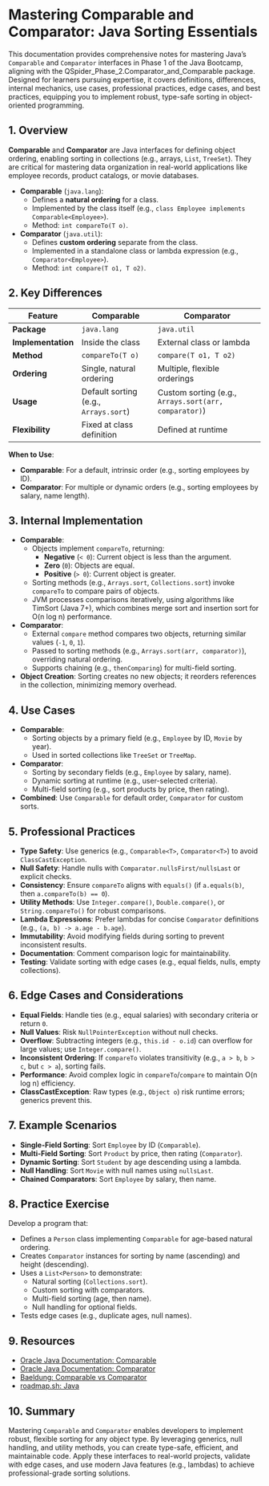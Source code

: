 # Mastering Comparable and Comparator: Java Sorting Essentials

This documentation provides comprehensive notes for mastering Java’s `Comparable` and `Comparator` interfaces in Phase 1 of the Java Bootcamp, aligning with the QSpider_Phase_2.Comparator_and_Comparable package. Designed for learners pursuing expertise, it covers definitions, differences, internal mechanics, use cases, professional practices, edge cases, and best practices, equipping you to implement robust, type-safe sorting in object-oriented programming.

## 1. Overview

**Comparable** and **Comparator** are Java interfaces for defining object ordering, enabling sorting in collections (e.g., arrays, `List`, `TreeSet`). They are critical for mastering data organization in real-world applications like employee records, product catalogs, or movie databases.

- **Comparable** (`java.lang`):
  - Defines a **natural ordering** for a class.
  - Implemented by the class itself (e.g., `class Employee implements Comparable<Employee>`).
  - Method: `int compareTo(T o)`.
- **Comparator** (`java.util`):
  - Defines **custom ordering** separate from the class.
  - Implemented in a standalone class or lambda expression (e.g., `Comparator<Employee>`).
  - Method: `int compare(T o1, T o2)`.

## 2. Key Differences

| Feature              | Comparable                            | Comparator                            |
|----------------------|---------------------------------------|---------------------------------------|
| **Package**          | `java.lang`                          | `java.util`                          |
| **Implementation**   | Inside the class                     | External class or lambda             |
| **Method**           | `compareTo(T o)`                     | `compare(T o1, T o2)`                |
| **Ordering**         | Single, natural ordering             | Multiple, flexible orderings          |
| **Usage**            | Default sorting (e.g., `Arrays.sort`) | Custom sorting (e.g., `Arrays.sort(arr, comparator)`) |
| **Flexibility**      | Fixed at class definition            | Defined at runtime                   |

**When to Use**:
- **Comparable**: For a default, intrinsic order (e.g., sorting employees by ID).
- **Comparator**: For multiple or dynamic orders (e.g., sorting employees by salary, name length).

## 3. Internal Implementation

- **Comparable**:
  - Objects implement `compareTo`, returning:
    - **Negative** (`< 0`): Current object is less than the argument.
    - **Zero** (`0`): Objects are equal.
    - **Positive** (`> 0`): Current object is greater.
  - Sorting methods (e.g., `Arrays.sort`, `Collections.sort`) invoke `compareTo` to compare pairs of objects.
  - JVM processes comparisons iteratively, using algorithms like TimSort (Java 7+), which combines merge sort and insertion sort for O(n log n) performance.
- **Comparator**:
  - External `compare` method compares two objects, returning similar values (`-1`, `0`, `1`).
  - Passed to sorting methods (e.g., `Arrays.sort(arr, comparator)`), overriding natural ordering.
  - Supports chaining (e.g., `thenComparing`) for multi-field sorting.
- **Object Creation**: Sorting creates no new objects; it reorders references in the collection, minimizing memory overhead.

## 4. Use Cases

- **Comparable**:
  - Sorting objects by a primary field (e.g., `Employee` by ID, `Movie` by year).
  - Used in sorted collections like `TreeSet` or `TreeMap`.
- **Comparator**:
  - Sorting by secondary fields (e.g., `Employee` by salary, name).
  - Dynamic sorting at runtime (e.g., user-selected criteria).
  - Multi-field sorting (e.g., sort products by price, then rating).
- **Combined**: Use `Comparable` for default order, `Comparator` for custom sorts.

## 5. Professional Practices

- **Type Safety**: Use generics (e.g., `Comparable<T>`, `Comparator<T>`) to avoid `ClassCastException`.
- **Null Safety**: Handle nulls with `Comparator.nullsFirst/nullsLast` or explicit checks.
- **Consistency**: Ensure `compareTo` aligns with `equals()` (if `a.equals(b)`, then `a.compareTo(b) == 0`).
- **Utility Methods**: Use `Integer.compare()`, `Double.compare()`, or `String.compareTo()` for robust comparisons.
- **Lambda Expressions**: Prefer lambdas for concise `Comparator` definitions (e.g., `(a, b) -> a.age - b.age`).
- **Immutability**: Avoid modifying fields during sorting to prevent inconsistent results.
- **Documentation**: Comment comparison logic for maintainability.
- **Testing**: Validate sorting with edge cases (e.g., equal fields, nulls, empty collections).

## 6. Edge Cases and Considerations

- **Equal Fields**: Handle ties (e.g., equal salaries) with secondary criteria or return `0`.
- **Null Values**: Risk `NullPointerException` without null checks.
- **Overflow**: Subtracting integers (e.g., `this.id - o.id`) can overflow for large values; use `Integer.compare()`.
- **Inconsistent Ordering**: If `compareTo` violates transitivity (e.g., `a > b`, `b > c`, but `c > a`), sorting fails.
- **Performance**: Avoid complex logic in `compareTo`/`compare` to maintain O(n log n) efficiency.
- **ClassCastException**: Raw types (e.g., `Object o`) risk runtime errors; generics prevent this.

## 7. Example Scenarios

- **Single-Field Sorting**: Sort `Employee` by ID (`Comparable`).
- **Multi-Field Sorting**: Sort `Product` by price, then rating (`Comparator`).
- **Dynamic Sorting**: Sort `Student` by age descending using a lambda.
- **Null Handling**: Sort `Movie` with null names using `nullsLast`.
- **Chained Comparators**: Sort `Employee` by salary, then name.

## 8. Practice Exercise

Develop a program that:
- Defines a `Person` class implementing `Comparable` for age-based natural ordering.
- Creates `Comparator` instances for sorting by name (ascending) and height (descending).
- Uses a `List<Person>` to demonstrate:
  - Natural sorting (`Collections.sort`).
  - Custom sorting with comparators.
  - Multi-field sorting (age, then name).
  - Null handling for optional fields.
- Tests edge cases (e.g., duplicate ages, null names).

## 9. Resources

- [Oracle Java Documentation: Comparable](https://docs.oracle.com/en/java/javase/17/docs/api/java.base/java/lang/Comparable.html)
- [Oracle Java Documentation: Comparator](https://docs.oracle.com/en/java/javase/17/docs/api/java.base/java/util/Comparator.html)
- [Baeldung: Comparable vs Comparator](https://www.baeldung.com/java-comparator-comparable)
- [roadmap.sh: Java](https://roadmap.sh/java)

## 10. Summary

Mastering `Comparable` and `Comparator` enables developers to implement robust, flexible sorting for any object type. By leveraging generics, null handling, and utility methods, you can create type-safe, efficient, and maintainable code. Apply these interfaces to real-world projects, validate with edge cases, and use modern Java features (e.g., lambdas) to achieve professional-grade sorting solutions.